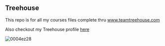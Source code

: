 ## Treehouse

This repo is for all my courses files complete thru www.teamtreehouse.com

Also checkout my Treehouse profile [here](https://www.teamtreehouse.com/kelowna)

![0004ez28](https://cloud.githubusercontent.com/assets/566740/13030601/034a15be-d27f-11e5-93dd-430dad762dd7.jpg)
